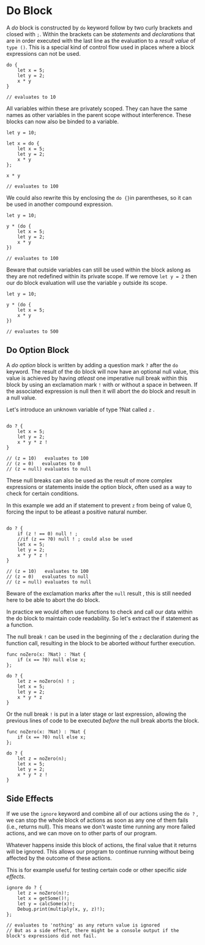 # Do Block

A _do_ block is constructed by `do` keyword follow by two curly brackets and closed with `;`. Within the brackets can be _statements_ and _declarations_ that are in order executed with the last line as the evaluation to a _result value_ of `type ()`. 
This is a special kind of control flow used in places where a block expressions can not be used.

```motoko
do { 
    let x = 5;
    let y = 2;
    x * y 
}

// evaluates to 10
```

All variables within these are privately scoped. They can have the same names as other variables in the parent scope without interference. These blocks can now also be binded to a variable.

```motoko
let y = 10;

let x = do { 
    let x = 5;
    let y = 2;
    x * y 
};

x * y

// evaluates to 100
```

We could also rewrite this by enclosing the `do {}`in parentheses, so it can be used in another compound expression.

```motoko
let y = 10;

y * (do { 
    let x = 5;
    let y = 2;
    x * y 
})

// evaluates to 100
```

Beware that outside variables can still be used within the block aslong as they are not redefined within its private scope. If we remove `let y = 2` then our do block evaluation will use the variable `y` outside its scope.

```motoko
let y = 10;

y * (do { 
    let x = 5;
    x * y 
})

// evaluates to 500
```

## Do Option Block

A _do option_ block is written by adding a question mark `?` after the `do` keyword. The result of the do block will now have an optional null value, this value is achieved by having _atleast_ one imperative null break within this block by using an exclamation mark `!` with or without a space in between. If the associated expression is null then it will abort the do block and result in a null value.

Let's introduce an unknown variable of type ?Nat called `z` .

```motoko

do ? { 
    let x = 5; 
    let y = 2; 
    x * y * z ! 
}

// (z = 10)   evaluates to 100
// (z = 0)   evaluates to 0
// (z = null) evaluates to null
```

These null breaks can also be used as the result of more complex expressions or statements inside the option block, often used as a way to check for certain conditions.

In this example we add an if statement to prevent `z` from being of value 0, forcing the input to be atleast a positive natural number.

```motoko

do ? {
    if (z ! == 0) null ! ; 
    //if (z == ?0) null ! ; could also be used
    let x = 5;
    let y = 2;
    x * y * z !
}

// (z = 10)   evaluates to 100
// (z = 0)   evaluates to null
// (z = null) evaluates to null
```

Beware of the exclamation marks after the `null` result , this is still needed here to be able to abort the do block. 

In practice we would often use functions to check and call our data within the do block to maintain code readability. So let's extract the if statement as a function. 

The null break `!` can be used in the beginning of  the `z` declaration during the function call, resulting in the block to be aborted _without_ further execution. 

```motoko
func noZero(x: ?Nat) : ?Nat {
    if (x == ?0) null else x;
};

do ? {
    let z = noZero(n) ! ;
    let x = 5;
    let y = 2;
    x * y * z
}
```
Or the null break `!` is put in a later stage or last expression, allowing the previous lines of code to be executed _before_ the null break aborts the block.

```motoko
func noZero(x: ?Nat) : ?Nat {
    if (x == ?0) null else x;
};

do ? {
    let z = noZero(n);
    let x = 5;
    let y = 2;
    x * y * z !
}
```

## Side Effects

If we use the `ignore` keyword and combine all of our actions using the `do ?` , we can stop the whole block of actions as soon as any one of them fails (i.e., returns null). This means we don't waste time running any more failed actions, and we can move on to other parts of our program.

Whatever happens inside this block of actions, the final value that it returns will be ignored. This allows our program to continue running without being affected by the outcome of these actions.

This is for example useful for testing certain code or other specific _side effects_.


```motoko
ignore do ? {
    let z = noZero(n)!;
    let x = getSome()!;
    let y = calcSome(x)!;
    Debug.print(multiply(x, y, z)!);
};

// evaluates to 'nothing' as any return value is ignored
// But as a side effect, there might be a console output if the block's expressions did not fail.
```
